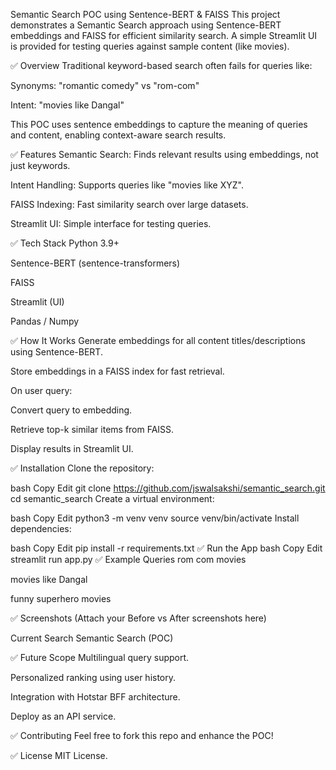 Semantic Search POC using Sentence-BERT & FAISS
This project demonstrates a Semantic Search approach using Sentence-BERT embeddings and FAISS for efficient similarity search. A simple Streamlit UI is provided for testing queries against sample content (like movies).

✅ Overview
Traditional keyword-based search often fails for queries like:

Synonyms: "romantic comedy" vs "rom-com"

Intent: "movies like Dangal"

This POC uses sentence embeddings to capture the meaning of queries and content, enabling context-aware search results.

✅ Features
Semantic Search: Finds relevant results using embeddings, not just keywords.

Intent Handling: Supports queries like "movies like XYZ".

FAISS Indexing: Fast similarity search over large datasets.

Streamlit UI: Simple interface for testing queries.

✅ Tech Stack
Python 3.9+

Sentence-BERT (sentence-transformers)

FAISS

Streamlit (UI)

Pandas / Numpy

✅ How It Works
Generate embeddings for all content titles/descriptions using Sentence-BERT.

Store embeddings in a FAISS index for fast retrieval.

On user query:

Convert query to embedding.

Retrieve top-k similar items from FAISS.

Display results in Streamlit UI.

✅ Installation
Clone the repository:

bash
Copy
Edit
git clone https://github.com/jswalsakshi/semantic_search.git
cd semantic_search
Create a virtual environment:

bash
Copy
Edit
python3 -m venv venv
source venv/bin/activate
Install dependencies:

bash
Copy
Edit
pip install -r requirements.txt
✅ Run the App
bash
Copy
Edit
streamlit run app.py
✅ Example Queries
rom com movies

movies like Dangal

funny superhero movies

✅ Screenshots
(Attach your Before vs After screenshots here)

Current Search	Semantic Search (POC)

✅ Future Scope
Multilingual query support.

Personalized ranking using user history.

Integration with Hotstar BFF architecture.

Deploy as an API service.

✅ Contributing
Feel free to fork this repo and enhance the POC!

✅ License
MIT License.

